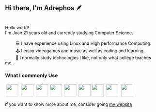 ## Hi there, I'm Adrephos 🪶
<br>
Hello world! <br>
I'm Juan 21 years old and currently studying Computer Science.<br>
<br>
&ensp;&ensp;&ensp;&ensp;&ensp;💻 I have experience using Linux and High performance Computing.<br>
&ensp;&ensp;&ensp;&ensp;&ensp;🕹️ I enjoy videogames and music as well as coding and learning.<br>
&ensp;&ensp;&ensp;&ensp;&ensp;🧠 I normally study technologies I like, not only what college teaches me.<br>

### What I commonly Use

<div>
	<img src="https://upload.wikimedia.org/wikipedia/commons/thumb/3/3a/Neovim-mark.svg/1680px-Neovim-mark.svg.png" style="width: auto; height: 40px; padding: 3px;"/>
	<img src="https://nixos.wiki/images/thumb/2/20/Home-nixos-logo.png/311px-Home-nixos-logo.png" style="width: 40px; height: 40px; padding: 3px;"/>
	<img src="https://cdn.jsdelivr.net/gh/devicons/devicon/icons/go/go-original.svg" style="width: 40px; height: 40px; padding: 2px;"/> 
	<img src="https://cdn.jsdelivr.net/gh/devicons/devicon/icons/firebase/firebase-plain.svg" style="width: 40px; height: 40px"/>
	<img src="https://cdn.jsdelivr.net/gh/devicons/devicon/icons/python/python-plain.svg" style="width: 40px; height: 40px; padding: 3px"/>
	<img src="https://cdn.jsdelivr.net/gh/devicons/devicon/icons/react/react-original.svg" style="width: 40px; height: 40px"/>
	<img src="https://cdn.jsdelivr.net/gh/devicons/devicon/icons/cplusplus/cplusplus-original.svg" style="width: 40px; height: 40px"/>
	<img src="https://cdn.jsdelivr.net/gh/devicons/devicon/icons/typescript/typescript-original.svg" style="width: 40px; height: 40px; padding: 3px;"/>
	<img src="https://cdn.jsdelivr.net/gh/devicons/devicon/icons/git/git-original.svg" style="width: 40px; height: 40px; padding: 3px;"/>
</div>

If you want to know more about me, consider going [my website](https://adrephos.com)
